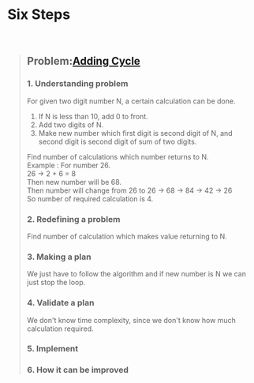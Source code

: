 # Six Steps
<br />

> ## Problem:[Adding Cycle](https://www.acmicpc.net/problem/1110)
>
> ### 1. Understanding problem
> For given two digit number N, a certain calculation can be done.  
> 1. If N is less than 10, add 0 to front.  
> 2. Add two digits of N.  
> 3. Make new number which first digit is second digit of N, and second digit is second digit of sum of two digits.  
> 
> Find number of calculations which number returns to N.  
> Example : For number 26.  
> 26 -> 2 + 6 = 8  
> Then new number will be 68.  
> Then number will change from 26 to 26 -> 68 -> 84 -> 42 -> 26  
> So number of required calculation is 4.
> ### 2. Redefining a problem
> Find number of calculation which makes value returning to N.
> ### 3. Making a plan
> We just have to follow the algorithm and if new number is N we can just stop the loop.
> ### 4. Validate a plan
> We don't know time complexity, since we don't know how much calculation required.
> ### 5. Implement
>
> ### 6. How it can be improved
>
>
>

